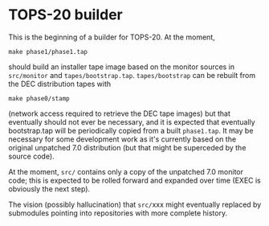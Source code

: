 # TOPS-20 builder

This is the beginning of a builder for TOPS-20.  At the moment,

```
make phase1/phase1.tap
```

should build an installer tape image based on the monitor sources in
```src/monitor``` and ```tapes/bootstrap.tap```.
```tapes/bootstrap``` can be rebuilt from the DEC distribution tapes
with

```
make phase0/stamp
```

(network access required to retrieve the DEC tape images) but that
eventually should not ever be necessary, and it is expected that
eventually bootstrap.tap will be periodically copied from a built
```phase1.tap```.  It may be necessary for some development work as
it's currently based on the original unpatched 7.0 distribution (but
that might be superceded by the source code).

At the moment, ```src/``` contains only a copy of the unpatched 7.0
monitor code; this is expected to be rolled forward and expanded over
time (EXEC is obviously the next step).

The vision (possibly hallucination) that ```src/```xxx might
eventually replaced by submodules pointing into repositories with more
complete history.

